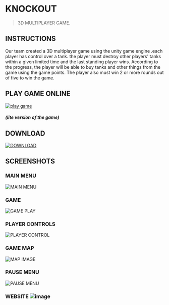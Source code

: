 # KNOCKOUT
> 3D MULTIPLAYER GAME.

## INSTRUCTIONS
Our team created a 3D multiplayer game using the unity game engine .each player has control over a tank. the player must destroy other players' tanks within a given limited time and the last standing player wins. According to the progress, the player will be able to buy tanks and other things from the game using the game points. The player also must win 2 or more rounds out of five to win the game.

## PLAY GAME ONLINE
<a href="https://messenger-1012.github.io/theknockout/" target="_blank"  >  <img src="https://img.shields.io/badge/-PLAY%20GAME-green"  alt="play game" /> </a>
##### (lite version of the game)

## DOWNLOAD
<a href="https://drive.google.com/drive/folders/1w_jq8nnCzEF0KMNDNSDrCMT3gTm6tIXm?usp=sharing" target="_blank"  >  <img src="https://img.shields.io/badge/-DOWNLOAD%20GAME-red"  alt="DOWNLOAD" /> </a>

## SCREENSHOTS

### MAIN MENU
![MAIN MENU](https://github.com/messenger-1012/the-knockout/blob/main/game%20menu.png)

### GAME 
![GAME PLAY](https://github.com/messenger-1012/the-knockout/blob/main/game.png)


### PLAYER CONTROLS
![PLAYER CONTROL](https://github.com/messenger-1012/the-knockout/blob/main/instructions.png)

### GAME MAP
![MAP IMAGE](https://github.com/messenger-1012/the-knockout/blob/main/map.png)

### PAUSE MENU
![PAUSE MENU](https://github.com/messenger-1012/the-knockout/blob/main/pause%20menu.png)

### WEBSITE ![image](https://github.com/imessenger98/the-knockout/assets/27795050/d8e87f45-b7b7-4d81-aa46-51410d351eb1)






